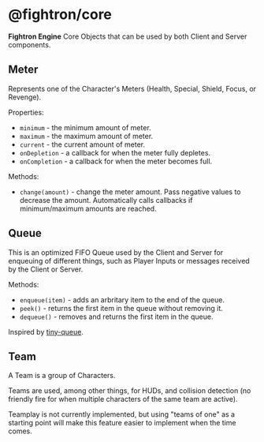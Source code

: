 # @fightron/core

__Fightron Engine__ Core Objects that can be used by both Client and Server components.

## Meter

Represents one of the Character's Meters (Health, Special, Shield, Focus, or Revenge).

Properties:

* `minimum` - the minimum amount of meter.
* `maximum` - the maximum amount of meter.
* `current` - the current amount of meter.
* `onDepletion` - a callback for when the meter fully depletes.
* `onCompletion` - a callback for when the meter becomes full.

Methods:

* `change(amount)` - change the meter amount. Pass negative values to decrease the amount. Automatically calls callbacks if minimum/maximum amounts are reached.

## Queue

This is an optimized FIFO Queue used by the Client and Server for enqueuing of different things, such as Player Inputs or messages received by the Client or Server.

Methods:

* `enqueue(item)` - adds an arbritary item to the end of the queue.
* `peek()` - returns the first item in the queue without removing it.
* `dequeue()` - removes and returns the first item in the queue.

Inspired by [tiny-queue](https://github.com/nolanlawson/tiny-queue).

## Team

A Team is a group of Characters.

Teams are used, among other things, for HUDs, and collision detection (no friendly fire for when multiple characters of the same team are active).

Teamplay is not currently implemented, but using "teams of one" as a starting point will make this feature easier to implement when the time comes.

